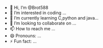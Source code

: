 - 👋 Hi, I’m @Brot588
- 👀 I’m interested in coding ...
- 🌱 I’m currently learning C,python and java...
- 💞️ I’m looking to collaborate on ...
- 📫 How to reach me ...
- 😄 Pronouns: ...
- ⚡ Fun fact: ...

<!---
Brot588/Brot588 is a ✨ special ✨ repository because its `README.md` (this file) appears on your GitHub profile.
You can click the Preview link to take a look at your changes.
--->
